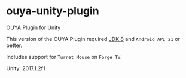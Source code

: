 # ouya-unity-plugin

OUYA Plugin for Unity

This version of the OUYA Plugin required [JDK 8](http://www.oracle.com/technetwork/java/javase/downloads/index.html) and `Android API 21` or better.

Includes support for `Turret Mouse` on `Forge TV`.

Unity: 2017.1.2f1
